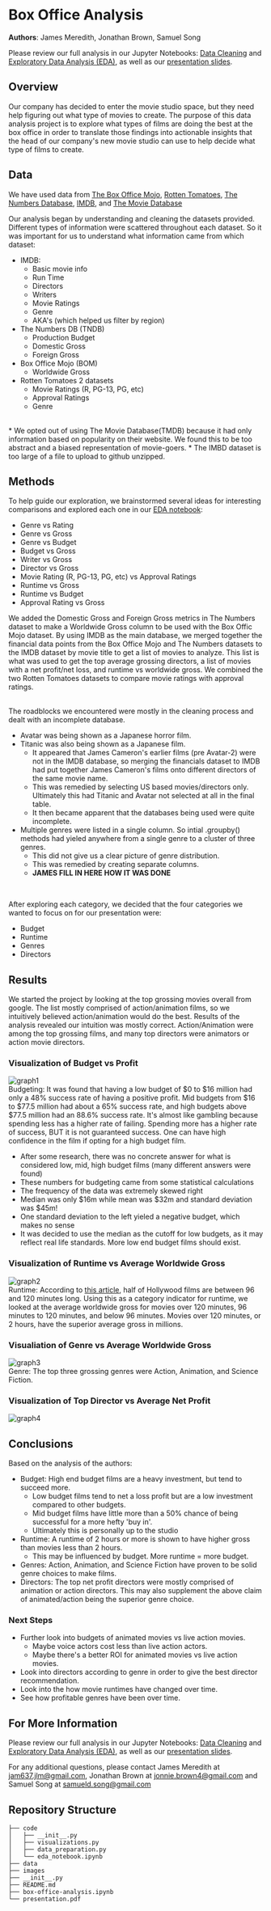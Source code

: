 # Box Office Analysis

**Authors**: James Meredith, Jonathan Brown, Samuel Song

Please review our full analysis in our Jupyter Notebooks: [Data Cleaning](./code/data_cleaning.ipynb) and [Exploratory Data Analysis (EDA)](./code/eda_notebook.ipynb), as well as our [presentation slides](./presentation.pdf).

## Overview

Our company has decided to enter the movie studio space, but they need help figuring out what type of movies to create. The purpose of this data analysis project is to explore what types of films are doing the best at the box office in order to translate those findings into actionable insights that the head of our company's new movie studio can use to help decide what type of films to create.

## Data

We have used data from [The Box Office Mojo](https://www.boxofficemojo.com), [Rotten Tomatoes](https://www.rottentomatoes.com), [The Numbers Database](https://www.the-numbers.com), [IMDB](https://www.imdb.com), and [The Movie Database](https://www.themoviedb.org)

Our analysis began by understanding and cleaning the datasets provided. Different types of information were scattered throughout each dataset. So it was important for us to understand what information came from which dataset:
- IMDB:
    - Basic movie info
    - Run Time
    - Directors
    - Writers
    - Movie Ratings
    - Genre
    - AKA's (which helped us filter by region)
- The Numbers DB (TNDB)
    - Production Budget
    - Domestic Gross
    - Foreign Gross
- Box Office Mojo (BOM)
    - Worldwide Gross
- Rotten Tomatoes 2 datasets
    - Movie Ratings (R, PG-13, PG, etc)
    - Approval Ratings
    - Genre
<br>
* We opted out of using The Movie Database(TMDB) because it had only information based on popularity on their website. We found this to be too abstract and a biased representation of movie-goers. 
* The IMBD dataset is too large of a file to upload to github unzipped.
<br>

## Methods
To help guide our exploration, we brainstormed several ideas for interesting comparisons and explored each one in our [EDA notebook](./code/eda_notebook.ipynb):
* Genre vs Rating
* Genre vs Gross
* Genre vs Budget
* Budget vs Gross
* Writer vs Gross
* Director vs Gross
* Movie Rating (R, PG-13, PG, etc) vs Approval Ratings
* Runtime vs Gross
* Runtime vs Budget
* Approval Rating vs Gross

We added the Domestic Gross and Foreign Gross metrics in The Numbers dataset to make a Worldwide Gross column to be used with the Box Offic Mojo dataset. By using IMDB as the main database, we merged together the financial data points from the Box Office Mojo and The Numbers datasets to the IMDB dataset by movie title to get a list of movies to analyze. This list is what was used to get the top average grossing directors, a list of movies with a net profit/net loss, and runtime vs worldwide gross. We combined the two Rotten Tomatoes datasets to compare movie ratings with approval ratings.

<br>
The roadblocks we encountered were mostly in the cleaning process and dealt with an incomplete database.

* Avatar was being shown as a Japanese horror film.
* Titanic was also being shown as a Japanese film.
    * It appeared that James Cameron's earlier films (pre Avatar-2) were not in the IMDB database, so merging the financials dataset to IMDB had put together James Cameron's films onto different directors of the same movie name.
    * This was remedied by selecting US based movies/directors only. Ultimately this had Titanic and Avatar not selected at all in the final table. 
    * It then became apparent that the databases being used were quite incomplete.
* Multiple genres were listed in a single column. So intial .groupby() methods had yieled anywhere from a single genre to a cluster of three genres.
    - This did not give us a clear picture of genre distribution.
    - This was remedied by creating separate columns.
    - **JAMES FILL IN HERE HOW IT WAS DONE**

<br>

After exploring each category, we decided that the four categories we wanted to focus on for our presentation were:
- Budget
- Runtime
- Genres
- Directors

## Results

We started the project by looking at the top grossing movies overall from google. The list mostly comprised of action/animation films, so we intuitively believed action/animation would do the best. Results of the analysis revealed our intuition was mostly correct. Action/Animation were among the top grossing films, and many top directors were animators or action movie directors. 

### Visualization of Budget vs Profit
![graph1](./images/budget_profit.jpg)
<br>
Budgeting: It was found that having a low budget of $0 to $16 million had only a 48% success rate of having a positive profit. Mid budgets from $16 to $77.5 million had about a 65% success rate, and high budgets above $77.5 million had an 88.6% success rate. It's almost like gambling because spending less has a higher rate of failing. Spending more has a higher rate of success, BUT it is not guaranteed success. One can have high confidence in the film if opting for a high budget film. 
- After some research, there was no concrete answer for what is considered low, mid, high budget films (many different answers were found)
- These numbers for budgeting came from some statistical calculations
- The frequency of the data was extremely skewed right
- Median was only $16m while mean was $32m and standard deviation was $45m!
- One standard deviation to the left yieled a negative budget, which makes no sense
- It was decided to use the median as the cutoff for low budgets, as it may reflect real life standards. More low end budget films should exist. 

### Visualization of Runtime vs Average Worldwide Gross
![graph2](./images/runtime_gross.png)
<br>
Runtime: According to [this article,](https://stephenfollows.com/are-hollywood-movies-getting-longer/#:~:text=Length%20of%20Hollywood%20movies&text=Half%20of%20all%20Hollywood%20movies,shortest%20are%20animations%20and%20documentaries.) half of Hollywood films are between 96 and 120 minutes long. Using this as a category indicator for runtime, we looked at the average worldwide gross for movies over 120 minutes, 96 minutes to 120 minutes, and below 96 minutes. Movies over 120 minutes, or 2 hours, have the superior average gross in millions.

### Visualiation of Genre vs Average Worldwide Gross
![graph3](./images/genre_gross.png)
<br>
Genre: The top three grossing genres were Action, Animation, and Science Fiction.

### Visualization of Top Director vs Average Net Profit
![graph4](./images/director_profit.jpg)

## Conclusions

Based on the analysis of the authors:
- Budget: High end budget films are a heavy investment, but tend to succeed more.
    - Low budget films tend to net a loss profit but are a low investment compared to other budgets.
    - Mid budget films have little more than a 50% chance of being successful for a more hefty 'buy in'.
    - Ultimately this is personally up to the studio
- Runtime: A runtime of 2 hours or more is shown to have higher gross than movies less than 2 hours.
    - This may be influenced by budget. More runtime = more budget.
- Genres: Action, Animation, and Science Fiction have proven to be solid genre choices to make films.
- Directors: The top net profit directors were mostly comprised of animation or action directors. This may also supplement the above claim of animated/action being the superior genre choice.

### Next Steps

- Further look into budgets of animated movies vs live action movies.
    - Maybe voice actors cost less than live action actors.
    - Maybe there's a better ROI for animated movies vs live action movies.
- Look into directors according to genre in order to give the best director recommendation.
- Look into the how movie runtimes have changed over time.
- See how profitable genres have been over time.

## For More Information

Please review our full analysis in our Jupyter Notebooks: [Data Cleaning](./code/data_cleaning.ipynb) and [Exploratory Data Analysis (EDA)](./code/eda_notebook.ipynb), as well as our [presentation slides](./presentation.pdf).

For any additional questions, please contact James Meredith at jam637.jlm@gmail.com, Jonathan Brown at jonnie.brown4@gmail.com and Samuel Song at samueld.song@gmail.com


## Repository Structure

```
├── code
│   ├── __init__.py
│   ├── visualizations.py
│   ├── data_preparation.py
│   └── eda_notebook.ipynb
├── data
├── images
├── __init__.py
├── README.md
├── box-office-analysis.ipynb
└── presentation.pdf

```
